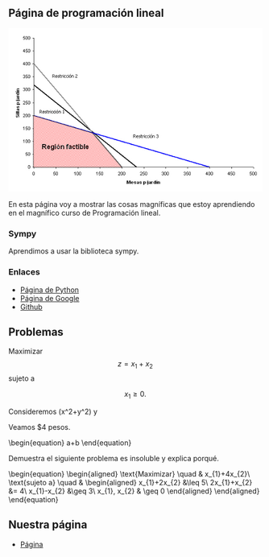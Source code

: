 <script type="text/x-mathjax-config">
MathJax.Hub.Config({
  tex2jax: {inlineMath: [['\(','\)']]}
});
</script>
<script src='https://cdnjs.cloudflare.com/ajax/libs/mathjax/2.7.5/MathJax.js?config=TeX-MML-AM_CHTML' async></script>

## Página de programación lineal

![Región factible](region_factible_2.jpg)

En esta página voy a mostrar las cosas magníficas que estoy aprendiendo en el
magnífico curso de Programación lineal.

### Sympy

Aprendimos a usar la biblioteca sympy.

### Enlaces

- [Página de Python](https://www.python.org/)
- [Página de Google](https://www.google.com/)
- [Github](https://www.github.com/)

## Problemas

Maximizar $$z=x_1+x_2$$ sujeto a

$$x_1\geq 0.$$

Consideremos \(x^2+y^2\) y

Veamos $4 pesos.

\begin{equation}
a+b
\end{equation}


Demuestra el siguiente problema es insoluble y explica
porqué.

\begin{equation}
 \begin{aligned}
\text{Maximizar} \quad & x_{1}+4x_{2}\\
\text{sujeto a} \quad &
  \begin{aligned}
   x_{1}+2x_{2} &\leq 5\\
   2x_{1}+x_{2} &= 4\\
   x_{1}-x_{2} &\geq 3\\
    x_{1}, x_{2} & \geq 0
  \end{aligned}
\end{aligned}
\end{equation}

## Nuestra página

- [Página](./programacion.md)
